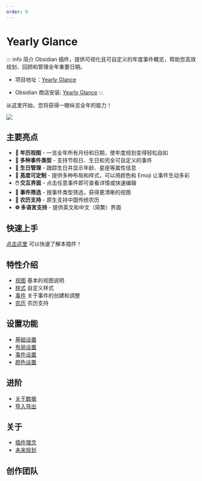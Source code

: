 ```yaml
---
order: 0
---
```


# Yearly Glance

::: info 简介
Obsidian 插件，提供可视化且可自定义的年度事件概览，帮助您高效规划、回顾和管理全年重要日期。

- 项目地址：[Yearly Glance](https://github.com/Moyf/yearly-glance)

- Obsidian 商店安装: [Yearly Glance](https://obsidian.md/plugins?id=yearly-glance)
:::


从这里开始，您将获得一眼纵览全年的能力！

![](/images/doc/YG/overview-zh.webp)


## 主要亮点

- **📅 年历视图** - 一览全年所有月份和日期，使年度规划变得轻松自如
- **🎉 多种事件类型** - 支持节假日、生日和完全可自定义的事件
- **🎂 生日管理** - 跟踪生日并显示年龄、星座等属性信息
- **🎨 高度可定制** - 提供多种布局和样式，可以用颜色和 Emoji 让事件生动多彩
- **🖱️ 交互界面** - 点击任意事件即可查看详情或快速编辑
- **🎯 事件筛选** - 按事件类型筛选，获得更清晰的视图
- **🌙 农历支持** - 原生支持中国传统农历
- **🌐 多语言支持** - 提供英文和中文（简繁）界面


## 快速上手

[点击这里](/obsidian-yearly-glance/guide/quick-start) 可以快速了解本插件！

## 特性介绍

- [视图](/obsidian-yearly-glance/guide/view) 基本的视图说明
- [样式](/obsidian-yearly-glance/guide/style) 自定义样式
- [事件](/obsidian-yearly-glance/guide/event) 关于事件的创建和调整
- [农历](/obsidian-yearly-glance/guide/lunar) 农历支持


## 设置功能

- [基础设置](/obsidian-yearly-glance/setting/settings)
- [布局设置](/obsidian-yearly-glance/setting/layout-settings)
- [事件设置](/obsidian-yearly-glance/setting/event-settings)
- [颜色设置](/obsidian-yearly-glance/setting/color-settings)

## 进阶

- [关于数据](/obsidian-yearly-glance/advanced-usage/data)
- [导入导出](/obsidian-yearly-glance/advanced-usage/import-export)


## 关于

- [插件理念](/obsidian-yearly-glance/about/concept)
- [未来规划](/obsidian-yearly-glance/about/future)

## 创作团队

<script setup>
import { VPTeamMembers } from 'vitepress/theme'

const members = [
  {
    avatar: 'https://www.github.com/Moyf.png',
    name: 'Moy',
    title: 'Creator & Developer',
    links: [
      { icon: 'github', link: 'https://github.com/Moyf' },
      { icon: '', link: 'https://space.bilibili.com/585578' },
    ]
  },
  {
    avatar: 'https://www.github.com/RavenHogwarts.png',
    name: 'RavenHogwarts',
    title: 'Developer',
    links: [
      { icon: 'github', link: 'https://github.com/RavenHogwarts' },
      { icon: '', link: 'https://space.bilibili.com/343113645' }
    ]
  },
  {
    avatar: 'https://www.github.com/linglilongyi.png',
    name: 'linglilongyi',
    title: 'Collaborator',
    links: [
      { icon: 'github', link: 'https://github.com/linglilongyi' },
    ]
  },
]
</script>

<VPTeamMembers size="small" :members="members" />